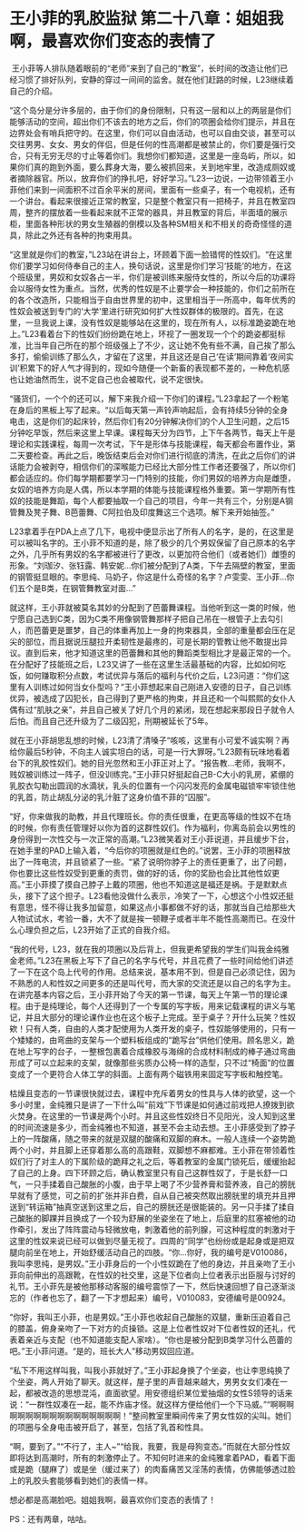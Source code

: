 # 王小菲的乳胶监狱 第二十八章：姐姐我啊，最喜欢你们变态的表情了

 王小菲等人排队随着眼前的“老师”来到了自己的“教室”，长时间的改造让他们已经习惯了排好队列，安静的穿过一间间的监舍。就在他们赶路的时候，L23继续着自己的介绍。

“这个岛分是分许多层的，由于你们的身份限制，只有这一层和以上的两层是你们能够活动的空间，超出你们不该去的地方之后，你们的项圈会给你们提示，并且在边界处会有哨兵把守的。在这里，你们可以自由活动，也可以自由交谈，甚至可以交往男男、女女、男女的伴侣，但是任何的性高潮都是被禁止的，你们要是强行交合，只有无穷无尽的寸止等着你们。我想你们都知道，这里是一座岛屿，所以，如果你们真的跑到外面，要么葬身大海，要么被抓回来，关到地牢里，改造成厕奴或者摘除器官。所以，放弃你们的挣扎吧，好好学习。”L23一边说，一边带领着王小菲他们来到一间面积不过百余平米的房间，里面有一些桌子，有一个电视机，还有一个讲台。看起来很接近正常的教室，只是整个教室只有一把椅子，并且在教室四周，整齐的摆放着一些看起来就不正常的器具，并且教室的背后，半面墙的展示柜，里面各种形状的男女生殖器的倒模以及各种SM相关和不相关的奇奇怪怪的道具，除此之外还有各种的拘束用具。

“这里就是你们的教室，”L23站在讲台上，环顾着下面一脸错愕的性奴们。“在这里你们要学习如何侍奉自己的主人，换句话说，这里是你们学习‘技能’的地方，在这个班级里，男奴和女奴各占一半，你们是被训练来服侍女性的，所以今后的功课将会以服侍女性为重点。当然，优秀的性奴是不止要学会一种技能的，你们之前所在的各个改造所，只能相当于自由世界里的初中，这里相当于一所高中，每年优秀的性奴会被送到专门的‘大学’里进行研究如何扩大性奴群体的极限的。首先，在这里，一旦我说上课，没有性奴是能够站在这里的，现在所有人，以标准跪姿跪在地上。”L23看着台下的性奴们纷纷跪在地上，环视了一圈发现一个个的跪姿都挺标准，比当年自己所在的那个班级强上了不少，这让她不免有些不满，自己挨了那么多打，偷偷训练了那么久，才留在了这里，并且这还是自己‘在读’期间靠着‘夜间实训’积累下的好人气才得到的，现如今随便一个新畜的表现都不差的，一种危机感也让她油然而生，说不定自己也会被取代，说不定很快。

“骚货们，一个个的还可以，解下来我介绍一下你们的课程。”L23拿起了一个粉笔在身后的黑板上写了起来。“以后每天第一声铃声响起后，会有持续5分钟的全身电击，这是你们的起床铃，然后你们有20分钟解决你们的个人卫生问题，之后15分钟吃早饭，然后来这里上早课。课程每天分为四节，上下午各两节，每天上午是理论和实践课程，每周一次考试，下午是形体与技能课程，每天都会布置作业，第二天要检查。再此之后，晚饭结束后会对你们进行彻底的清洗，在此之后你们的讲话能力会被剥夺，相信你们的深喉能力已经比大部分性工作者还要强了，所以你们都会适应的。你们每学期都要学习一门特别的技能，你们男奴的培养方向是雌堕，女奴的培养方向是人偶，所以本学期的体能与技能课程格外重要。第一学期所有性奴的技能是舞蹈，每个人都要抽取一个自己的项目，今年一共有三个，分别是A钢管舞及凳子舞、B芭蕾舞、C阿拉伯及印度舞这三个选项。解下来开始抽签。”

L23拿着手在PDA上点了几下，电视中便显示出了所有人的名字，是的，在这里是可以被叫名字的。王小菲不知道的是，除了极少的几个男奴保留了自己原本的名字之外，几乎所有男奴的名字都被进行了更改，以更加符合他们（或者她们）雌堕的形象。“刘珈汐、张钰露、韩安妮…你们被分配到了A类，下午去隔壁的教室，里面的钢管挺显眼的。李思纯、马奶子，你这是什么奇怪的名字？卢雯雯、王小菲…你们五个是B类，在钢管舞教室对面…”

就这样，王小菲就被莫名其妙的分配到了芭蕾舞课程。当他听到这一类的时候，他宁愿自己选到C类，因为C类不用像钢管舞那样子把自己吊在一根管子上去勾引人，而芭蕾更是噩梦，自己的体重再加上一身的拘束器具，全部的重量都会压在足尖的部位，而且据说压腿拉开柔韧性是最疼的，可是长期的管教让他不敢提出异议。直到后来，他才知道这里的芭蕾舞和其他的舞蹈类型相比才是最正常的一个。在分配好了技能班之后，L23又讲了一些在这里生活最基础的内容，比如如何吃饭，如何赚取积分点数，考试优异与落后的福利与代价之后，L23问道：“你们这里有人训练过如何当女仆型吗？”王小菲想起来自己刚进入安德的日子，自己训练优异，被选成了囚犯长，自己得到了更严格的拘束，并且还和一个叫熙熙的女仆人偶有过“肌肤之亲”，并且自己被关了好几个月的紧闭，现在想起来那段日子就令人后怕。而且自己还升级为了二级囚犯，刑期被延长了5年。

就在王小菲胡思乱想的时候，L23清了清嗓子“咳咳，这里有小可爱不诚实啊？再给你最后5秒钟，不向主人诚实坦白的话，可是一行大罪呀。”L23颇有玩味地看着台下的乳胶性奴们。她的目光忽然和王小菲正对上了。“报告教…老师，我啊不，贱奴被训练过一阵子，但没训练完。”王小菲只好挺起自己B-C大小的乳房，紧绷的乳胶衣勾勒出圆润的水滴状，乳头的位置有一个闪闪发亮的金属电磁锁牢牢锁住他的乳首，防止胡乱分泌的乳汁脏了这身价值不菲的“囚服”。

“好，你来做我的助教，并且代理班长。你的责任很重，在更高等级的性奴不在场的时候，你有责任管理好以你为首的这群性奴们。作为福利，你离岛前会以男性的身份得到一次性交与一次正常的高潮。”L23微笑着对王小菲说道，并且缓步下台，在她手里的PAD上输入着，“今后你的项圈就是红色的。”说罢，王小菲的项圈释放出了一阵电流，并且锁紧了一些。“紧了说明你脖子上的责任更重了，出了问题，你也要比这些性奴受到更重的责罚，做的好的话，你的奖励也会比其他性奴更高。”王小菲摸了摸自己脖子上戴的项圈，他也不知道这是福还是祸。于是默默点头，接下了这个担子。L23看他没做什么表示，冷笑了一下，心想这个小性奴还挺有意思，怪不得让我多加留意，如果这点小事都做不好的话，那就当自己给那些大人物试试水，考验一番，大不了就是挨一顿鞭子或者半年不能性高潮而已。在没什么心理负担之后，L23开始了正式的自我介绍。

“我的代号，L23，就在我的项圈以及后背上，但我更希望我的学生们叫我金纯雅金老师。”L23在黑板上写下了自己的名字与代号，并且花费了一些时间给他们讲述了一下在这个岛上代号的作用。总结来说，基本用不到，但是自己必须记住，因为不熟悉的人和性奴之间更多的还是叫代号，而大家的交流还是以自己的名字为主。在讲完基本内容之后，王小菲开始了今天的第一节课，每天上午第一节的理论课程。由于是纯理论，每个人还得到了一个专属的写字板，用来记载课程的讲义与笔记，并且大部分的理论课作业也在这个板子上完成。至于桌子？开什么玩笑？性奴欸！只有人类，自由的人类才配使用为人类开发的桌子，性奴能够使用的，只有一个矮矮的，由弯曲的支架与一个塑料板组成的“跪写台”供他们使用。顾名思义，跪在地上写字的台子，一整根包裹着合成橡胶与海绵的合成材料制成的棒子通过弯曲形成了可以立起来的支架，就像那些劣质办公椅一样的造型，只不过“椅面”的位置变成了一个更符合人体工学的斜面。上面有两个磁铁用来固定写字板和触控笔。

枯燥且变态的一节课很快就过去，课程中充斥着男女的性具与人体的欲望，这一个多小时里，金纯雅只是讲了一下什么叫“前戏”下节课是如何通过前戏把人撩拨到欲火焚身。在这里的一节课是两个小时。并且这些性奴终日不见阳光，没人知到这里的时间流速是多少，而金纯雅也不知道，甚至不会主动去想。王小菲感受到了脖子上的一阵酸痛，随之带来的就是双腿的酸痛和双脚的麻木。一般人连续一个姿势跪两个小时，并且脚上还穿着那么高的高跟鞋，双脚想不麻都难。王小菲在带领着性奴们行了对主人的下属阶级的跪拜之礼之后，等着教室的金属门锁死后，缓缓抬起了自己的上身。四下环顾之后，确认教室里只有自己这群性奴了，于是长舒一口气，一只手揉着自己酸胀的小腹，由于早上喝了不少营养膏和营养液，自己的膀胱早就有了感觉，可之前的扩张并非白费，自从自己被突然取出膀胱里的填充并且押送到“转运箱”抽真空送到这里之后，自己的膀胱还是很能装的。另一只手揉了揉自己酸胀的脚踝并且换成了一个较为舒展的坐姿坐在了地上，后庭里的肛塞被他的动作牵引，发出了阵阵震动与轻微放电，刺激着他的前列腺，可这种程度的刺激对于这里的性奴来说已经可以做到尽量无视了。四周的“同学”也纷纷或是起身或是把双腿向前坐在地上，开始舒缓活动自己的四肢。“你…你好，我的编号是V010086，我叫李思纯，是男奴。”王小菲身后的一个小性奴跪在了他的身边，并且亲吻了王小菲向前伸出的高跟靴，在性奴的社交里，这是下位者向上位者表示出臣服与讨好的礼节。王小菲先是被他那移动客服的编号震惊了一下，然后快速回想了自己逐渐淡忘的（作者也忘了，翻了一下才想起来）编号，V010083，安德编号是00924。

“你好，我叫王小菲，也是男奴。”王小菲也收起自己酸胀的双腿，重新压迫着自己的膝盖，俯身亲吻了一下对方的贞操锁。这是上位者性奴对下位者性奴的还礼，代表着亲近与支配（也不知道能支配人家啥）。“你也是被分配到B类学习什么芭蕾的吧。”王小菲问道。“是的，班长大人”移动男奴回应道。

“私下不用这样叫我，叫我小菲就好了。”王小菲起身换了个坐姿，也让李思纯换了个坐姿，两人开始了聊天。就这样，屋子里的声音越来越大，男男女女们凑在一起，都被改造的思想混沌，直面欲望。用安德组织某位爱抽烟的女性S领导的话来说：“一群性奴凑在一起，能不炸庙才怪。就这样方便给他们一个下马威。”“啊啊啊啊啊啊啊啊啊啊啊啊啊啊啊啊啊！”整间教室里瞬间传来了男女性奴的尖叫。她们的项圈与全身电击被开启了，甚至，包括了乳首和性具。

“啊，要到了。”“不行了，主人~”“给我，我要，我是母狗变态。”而就在大部分性奴即将达到高潮时，所有的刺激停止了。不知何时进来的金纯雅拿着PAD，看着下面或是跪（腿麻了）或是坐（缓过来了）的肉畜痛苦又淫荡的表情，仿佛能够透过脸上的乳胶头套能够看到她们的表情一样。

想必都是高潮脸吧。姐姐我啊，最喜欢你们变态的表情了！

PS：还有两章，咕咕。